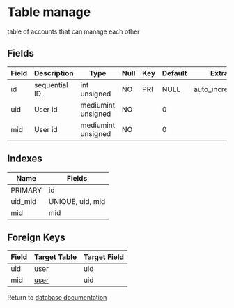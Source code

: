Table manage
===========

table of accounts that can manage each other

Fields
------

| Field | Description   | Type               | Null | Key | Default | Extra          |
| ----- | ------------- | ------------------ | ---- | --- | ------- | -------------- |
| id    | sequential ID | int unsigned       | NO   | PRI | NULL    | auto_increment |
| uid   | User id       | mediumint unsigned | NO   |     | 0       |                |
| mid   | User id       | mediumint unsigned | NO   |     | 0       |                |

Indexes
------------

| Name | Fields |
|------|--------|
| PRIMARY | id |
| uid_mid | UNIQUE, uid, mid |
| mid | mid |

Foreign Keys
------------

| Field | Target Table | Target Field |
|-------|--------------|--------------|
| uid | [user](help/database/db_user) | uid |
| mid | [user](help/database/db_user) | uid |

Return to [database documentation](help/database)
